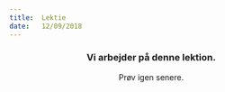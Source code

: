 ```yaml
---
title:  Lektie
date:   12/09/2018
---
```


### <center>Vi arbejder på denne lektion.</center>
<center>Prøv igen senere.</center>